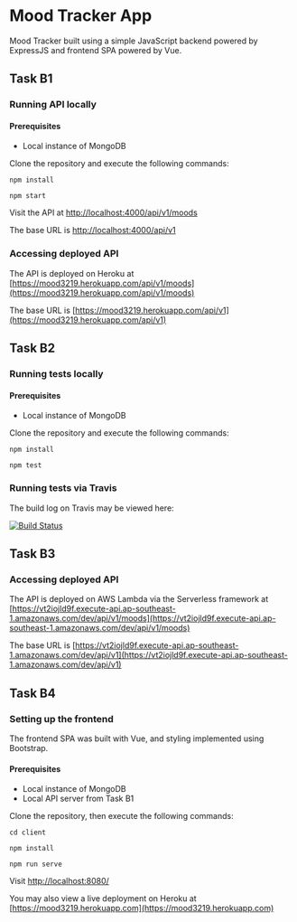 # Mood Tracker App

Mood Tracker built using a simple JavaScript backend powered by ExpressJS and frontend SPA powered by Vue.

## Task B1

### Running API locally

#### Prerequisites
- Local instance of MongoDB

Clone the repository and execute the following commands:

`npm install`

`npm start`

Visit the API at [http://localhost:4000/api/v1/moods](http://localhost:4000/api/v1/moods)

The base URL is [http://localhost:4000/api/v1](http://localhost:4000/api/v1)

### Accessing deployed API

The API is deployed on Heroku at [https://mood3219.herokuapp.com/api/v1/moods](https://mood3219.herokuapp.com/api/v1/moods)

The base URL is [https://mood3219.herokuapp.com/api/v1](https://mood3219.herokuapp.com/api/v1)

## Task B2

### Running tests locally

#### Prerequisites
- Local instance of MongoDB

Clone the repository and execute the following commands:

`npm install`

`npm test`

### Running tests via Travis

The build log on Travis may be viewed here:

[![Build Status](https://travis-ci.com/Nanosync/moodapp.svg?token=pKG3662y6aVLLEGjx82L&branch=master)](https://travis-ci.com/Nanosync/moodapp)

## Task B3

### Accessing deployed API

The API is deployed on AWS Lambda via the Serverless framework at [https://vt2iojld9f.execute-api.ap-southeast-1.amazonaws.com/dev/api/v1/moods](https://vt2iojld9f.execute-api.ap-southeast-1.amazonaws.com/dev/api/v1/moods)

The base URL is [https://vt2iojld9f.execute-api.ap-southeast-1.amazonaws.com/dev/api/v1](https://vt2iojld9f.execute-api.ap-southeast-1.amazonaws.com/dev/api/v1)

## Task B4

### Setting up the frontend

The frontend SPA was built with Vue, and styling implemented using Bootstrap.

#### Prerequisites
- Local instance of MongoDB
- Local API server from Task B1

Clone the repository, then execute the following commands:

`cd client`

`npm install`

`npm run serve`

Visit [http://localhost:8080/](http://localhost:8080/)

You may also view a live deployment on Heroku at [https://mood3219.herokuapp.com](https://mood3219.herokuapp.com)
